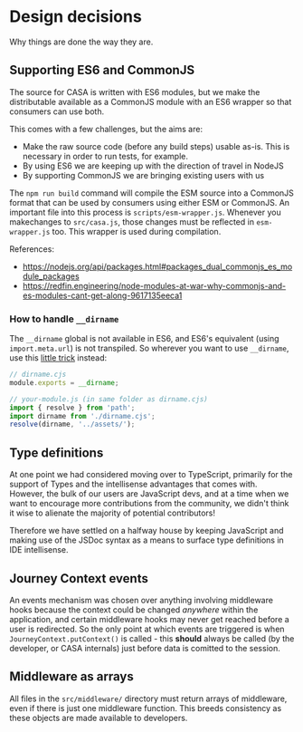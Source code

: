 # Design decisions

Why things are done the way they are.


## Supporting ES6 and CommonJS

The source for CASA is written with ES6 modules, but we make the distributable available as a CommonJS module with an ES6 wrapper so that consumers can use both.

This comes with a few challenges, but the aims are:

* Make the raw source code (before any build steps) usable as-is. This is necessary in order to run tests, for example.
* By using ES6 we are keeping up with the direction of travel in NodeJS
* By supporting CommonJS we are bringing existing users with us

The `npm run build` command will compile the ESM source into a CommonJS format that can be used by consumers using either ESM or CommonJS. An important file into this process is `scripts/esm-wrapper.js`. Whenever you makechanges to `src/casa.js`, those changes must be reflected in `esm-wrapper.js` too. This wrapper is used during compilation.

References:

- https://nodejs.org/api/packages.html#packages_dual_commonjs_es_module_packages
- https://redfin.engineering/node-modules-at-war-why-commonjs-and-es-modules-cant-get-along-9617135eeca1


### How to handle `__dirname`

The `__dirname` global is not available in ES6, and ES6's equivalent (using `import.meta.url`) is not transpiled. So wherever you want to use `__dirname`, use this [little trick](https://medium.com/@almtechhub/es-modules-and-import-meta-dirname-babel-trick-39aad026682) instead:

```javascript
// dirname.cjs
module.exports = __dirname;

// your-module.js (in same folder as dirname.cjs)
import { resolve } from 'path';
import dirname from './dirname.cjs';
resolve(dirname, '../assets/');
```


## Type definitions

At one point we had considered moving over to TypeScript, primarily for the support of Types and the intellisense advantages that comes with. However, the bulk of our users are JavaScript devs, and at a time when we want to encourage more contributions from the community, we didn't think it wise to alienate the majority of potential contributors!

Therefore we have settled on a halfway house by keeping JavaScript and making use of the JSDoc syntax as a means to surface type definitions in IDE intellisense.


## Journey Context events

An events mechanism was chosen over anything involving middleware hooks because the context could be changed _anywhere_ within the application, and certain middleware hooks may never get reached before a user is redirected. So the only point at which events are triggered is when `JourneyContext.putContext()` is called - this **should** always be called (by the developer, or CASA internals) just before data is comitted to the session.


## Middleware as arrays

All files in the `src/middleware/` directory must return arrays of middleware, even if there is just one middleware function. This breeds consistency as these objects are made available to developers.

